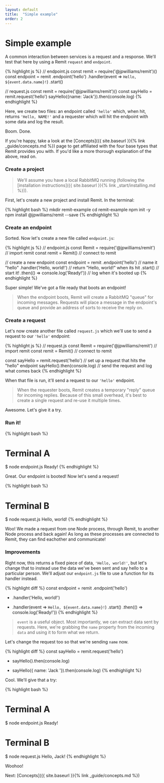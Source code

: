 ```yaml
---
layout: default
title:  "Simple example"
order: 2
---
```

# Simple example

A common interaction between services is a request and a response. We'll test that here by using a Remit `request` and `endpoint`.

{% highlight js %}
// endpoint.js
const remit = require('@jpwilliams/remit')()
const endpoint = remit
  .endpoint('hello')
  .handler(event => `Hello, ${event.data.name}!`)
  .start()

// request.js
const remit = require('@jpwilliams/remit')()
const sayHello = remit.request('hello')
sayHello({name: 'Jack'}).then(console.log)
{% endhighlight %}

Here, we create two files: an endpoint called `'hello'` which, when hit, returns `'Hello, NAME!'` and a requester which will hit the endpoint with some data and log the result.

Boom. Done.

If you're happy, take a look at the [Concepts]({{ site.baseurl }}{% link _guide/concepts.md %}) page to get affiliated with the four base types that Remit provides you with. If you'd like a more thorough explanation of the above, read on.

### Create a project

> We'll assume you have a local RabbitMQ running (following the [installation instructions]({{ site.baseurl }}{% link _start/installing.md %})).

First, let's create a new project and install Remit. In the terminal:

{% highlight bash %}
mkdir remit-example
cd remit-example
npm init -y
npm install @jpwilliams/remit --save
{% endhighlight %}


### Create an endpoint

Sorted. Now let's create a new file called `endpoint.js`:

{% highlight js %}
// endpoint.js
const Remit = require('@jpwilliams/remit') // import remit
const remit = Remit() // connect to remit

// create a new endpoint
const endpoint = remit
  .endpoint('hello') // name it "hello"
  .handler('Hello, world!') // return "Hello, world!" when its hit
  .start() // start it!
  .then(() => console.log('Ready!')) // log when it's booted up
{% endhighlight %}

Super simple! We've got a file ready that boots an endpoint!

> When the endpoint boots, Remit will create a RabbitMQ "queue" for incoming messages. Requests will place a message in the endpoint's queue and provide an address of sorts to receive the reply on.

### Create a request

Let's now create another file called `request.js` which we'll use to send a request to our `'hello'` endpoint:

{% highlight js %}
// request.js
const Remit = require('@jpwilliams/remit') // import remit
const remit = Remit() // connect to remit

const sayHello = remit.request('hello') // set up a request that hits the "hello" endpoint
sayHello().then(console.log) // send the request and log what comes back
{% endhighlight %}

When that file is run, it'll send a request to our `'hello'` endpoint.

> When the requester boots, Remit creates a temporary "reply" queue for incoming replies. Because of this small overhead, it's best to create a single request and re-use it multiple times.

Awesome. Let's give it a try.

### Run it!

{% highlight bash %}
# Terminal A
$ node endpoint.js
Ready!
{% endhighlight %}

Great. Our endpoint is booted! Now let's send a request!

{% highlight bash %}
# Terminal B
$ node request.js
Hello, world!
{% endhighlight %}

Woo! We made a request from one Node process, through Remit, to another Node process and back again! As long as these processes are connected to Remit, they can find eachother and communicate!

### Improvements

Right now, this returns a fixed piece of data, `'Hello, world!'`, but let's change that to instead use the data we've been sent and say hello to a particular person. We'll adjust our `endpoint.js` file to use a function for its handler instead.

{% highlight diff %}
const endpoint = remit
  .endpoint('hello')
- .handler('Hello, world!')
+ .handler(event => `Hello, ${event.data.name}!`)
  .start()
  .then(() => console.log('Ready!'))
{% endhighlight %}

> `event` is a useful object. Most importantly, we can extract data sent by requests. Here, we're grabbing the `name` property from the incoming `data` and using it to form what we return.

Let's change the request too so that we're sending `name` now.

{% highlight diff %}
const sayHello = remit.request('hello')
- sayHello().then(console.log)
+ sayHello({ name: 'Jack '}).then(console.log)
{% endhighlight %}

Cool. We'll give that a try:

{% highlight bash %}
# Terminal A
$ node endpoint.js
Ready!

# Terminal B
$ node request.js
Hello, Jack!
{% endhighlight %}

Woohoo!

Next: [Concepts]({{ site.baseurl }}{% link _guide/concepts.md %})
